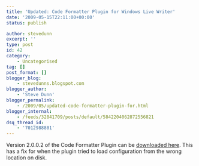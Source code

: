 ```yaml
---
title: 'Updated: Code Formatter Plugin for Windows Live Writer'
date: '2009-05-15T22:11:00+00:00'
status: publish

author: stevedunn
excerpt: ''
type: post
id: 42
category:
    - Uncategorised
tag: []
post_format: []
blogger_blog:
    - stevedunns.blogspot.com
blogger_author:
    - 'Steve Dunn'
blogger_permalink:
    - /2009/05/updated-code-formatter-plugin-for.html
blogger_internal:
    - /feeds/32841709/posts/default/5842204062872556821
dsq_thread_id:
    - '7012988801'
---
```

Version 2.0.0.2 of the Code Formatter Plugin can be [downloaded here](https://stevedunns.googlepages.com/codeformatterforwindowslivewriter). This has a fix for when the plugin tried to load configuration from the wrong location on disk.